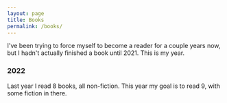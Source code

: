 ```yaml
---
layout: page
title: Books
permalink: /books/
---
```


I've been trying to force myself to become a reader for a couple years now, but I hadn't actually finished a book until 2021. This is my year. 

### 2022

Last year I read 8 books, all non-fiction. This year my goal is to read 9, with some fiction in there.
